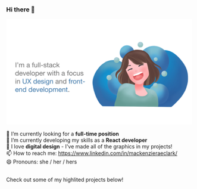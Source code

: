 ### Hi there 👋

<img alt="Hero Image - A Happy Mack!" src="./hero.png" width="500">

🔭 I’m currently looking for a <strong>full-time position</strong> <br/>
🌱 I’m currently developing my skills as a <strong>React developer</strong> <br/>
💙 I love <strong>digital design</strong> - I've made all of the graphics in my projects! <br/>
📫 How to reach me: https://www.linkedin.com/in/mackenzieraeclark/ <br/>
😄 Pronouns: she / her / hers <br/>

<br/>
Check out some of my highlited projects below!
